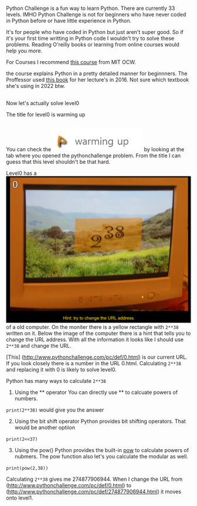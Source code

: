 # 
Python Challenge is a fun way to learn Python. 
There are currently 33 levels. 
IMHO Python Challenge is not for beginners who have never coded in Python before or have little experience in Python. 

It's for people who have coded in Python but just aren't super good. 
So if it's your first time writting in Python code I wouldn't try to solve these problems.
Reading O'reilly books or learning from online courses would help you more. 

For Courses I recommend [this course](https://www.youtube.com/watch?v=xAcTmDO6NTI&list=PLUl4u3cNGP62A-ynp6v6-LGBCzeH3VAQB) from MIT OCW.

the course explains Python in a pretty detailed manner for beginnners. 
The Proffessor used [this book](https://www.amazon.com/Get-Programming-Learn-code-Python/dp/1617293784) for her lecture's in 2016. Not sure which textbook she's using in 2022 btw. 


## 
Now let's actually solve level0

The title for level0 is warming up 

## 
You can check the ![title](/images/warming_up.png) by looking at the tab where you opened the pythonchallenge problem.
From the title I can guess that this level shouldn't be that hard.

Level0 has a ![picture](/images/0.png) of a old computer.
On the moniter there is a yellow rectangle with `2**38` written on it. 
Below the image of the computer there is a hint that tells you to change the URL address. 
With all the information it looks like I should use `2**38` and change the URL.

[This] (http://www.pythonchallenge.com/pc/def/0.html) is our current URL.
If you look closely there is a number in the URL 0.html. 
Calculating `2**38` and replacing it with 0 is likely to solve level0. 

Python has many ways to calculate `2**38`

1. Using the ** operator 
You can directly use ** to calcuate powers of numbers. 

`print(2**38)` would give you the answer 

2. Using the bit shift operator 
Python provides bit shifting operators.
That would be another optiion 

`print(2<<37)`

3. Using the pow() 
Python provides the built-in [pow](https://docs.python.org/3/library/functions.html#pow) to calculate 
powers of nubmers. The pow function also let's you calculate the modular as well. 

`print(pow(2,38))`

Calculating `2**38` gives me 274877906944. 
When I change the URL from (http://www.pythonchallenge.com/pc/def/0.html) to (http://www.pythonchallenge.com/pc/def/274877906944.html) it moves onto level1.
